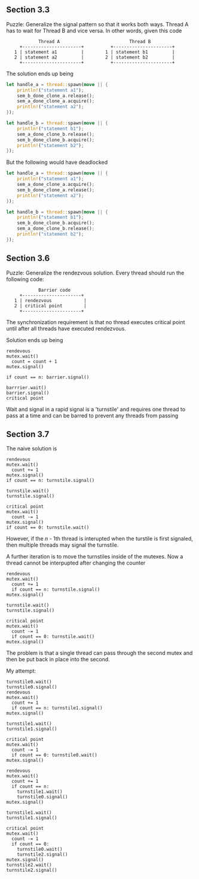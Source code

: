 ## Section 3.3

Puzzle: Generalize the signal pattern so that it works both ways. Thread A has
to wait for Thread B and vice versa. In other words, given this code

```text
            Thread A                          Thread B
     +----------------------+          +----------------------+
   1 | statement a1         |        1 | statement b1         |
   2 | statement a2         |        2 | statement b2         |
     +----------------------+          +----------------------+
```

The solution ends up being

```rust
let handle_a = thread::spawn(move || {
    println!("statement a1");
    sem_b_done_clone_a.release();
    sem_a_done_clone_a.acquire();
    println!("statement a2");
});

let handle_b = thread::spawn(move || {
    println!("statement b1");
    sem_a_done_clone_b.release();
    sem_b_done_clone_b.acquire();
    println!("statement b2");
});
```

But the following would have deadlocked

```rust
let handle_a = thread::spawn(move || {
    println!("statement a1");
    sem_a_done_clone_a.acquire();
    sem_b_done_clone_a.release();
    println!("statement a2");
});

let handle_b = thread::spawn(move || {
    println!("statement b1");
    sem_b_done_clone_b.acquire();
    sem_a_done_clone_b.release();
    println!("statement b2");
});
```

## Section 3.6


Puzzle: Generalize the rendezvous solution. Every thread should run the
following code:

```text
            Barrier code
     +----------------------+
   1 | rendezvous            |
   2 | critical point        |
     +----------------------+
```

The synchronization requirement is that no thread executes critical point
until after all threads have executed rendezvous.

Solution ends up being

```text
rendevous
mutex.wait()
  count = count + 1
mutex.signal()

if count == n: barrier.signal()

barrrier.wait()
barrier.signal()
critical point
```

Wait and signal in a rapid signal is a 'turnstile' and requires one thread to pass at a time and can be barred to prevent any threads from passing

## Section 3.7

The naive solution is

```text
rendevous
mutex.wait()
  count += 1
mutex.signal()
if count == n: turnstile.signal()

turnstile.wait()
turnstile.signal()

critical point
mutex.wait()
  count -= 1
mutex.signal()
if count == 0: turnstile.wait()
```
However, if the _n_ - 1th thread is interupted when the turstile is first signaled, then multiple threads may signal the turnstile.

A further iteration is to move the turnstiles inside of the mutexes. Now a thread cannot be interpupted after changing the counter

```text
rendevous
mutex.wait()
  count += 1
  if count == n: turnstile.signal()
mutex.signal()

turnstile.wait()
turnstile.signal()

critical point
mutex.wait()
  count -= 1
  if count == 0: turnstile.wait()
mutex.signal()
```

The problem is that a single thread can pass through the second mutex and then be put back in place into the second.

My attempt:
```
turnstile0.wait()
turnstile0.signal()
rendevous
mutex.wait()
  count += 1
  if count == n: turnstile1.signal()
mutex.signal()

turnstile1.wait()
turnstile1.signal()

critical point
mutex.wait()
  count -= 1
  if count == 0: turnstile0.wait()
mutex.signal()
```

```
rendevous
mutex.wait()
  count += 1
  if count == n:
    turnstile1.wait()
    turnstile0.signal()
mutex.signal()

turnstile1.wait()
turnstile1.signal()

critical point
mutex.wait()
  count -= 1
  if count == 0:
    turnstile0.wait()
    turnstile2.signal()
mutex.signal()
turnstile2.wait()
turnstile2.signal()
```
